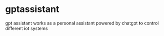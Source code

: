 # gptassistant
gpt assistant works as a personal assistant powered by chatgpt to control different iot systems 

